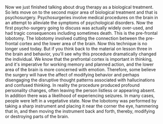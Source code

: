 Now we just finished talking about drug therapy as a biological treatment. So
lets move on to the second major area of biological treatment and that is
psychosurgery. Psychosurgeries involve medical procedures on the brain in an
attempt to alleviate the symptoms of psychological disorders. Now the first
psycho-surgery going to discuss was actually widely over-used, and had tragic
consequences including sometimes death. This is the pre-frontal lobotomy. The
lobotomy involved cutting the connection between the pre-frontal cortex and the
lower area of the brain. Now this technique is no longer used today. But if you
think back to the material on lesson three in the brain and behavior, you'll
see why this procedure dramatically changed the individual. We know that the
prefrontal cortex is important in thinking, and it's imperative for working
memory and planned action, and the lower area of the brain is more concerned
with emotion. Therefore, some believe the surgery will have the affect of
modifying behavior and perhaps disengaging the disruptive thought patterns
associated with hallucinations and confused thinking. In reality the procedure
produced profound personality changes, often leaving the person listless or
appearing absent. In addition there was a likelihood of experiencing seizures.
In many cases, people were left in a vegetative state. Now the lobotomy was
performed by taking a sharp instrument and placing it near the corner the eye,
hammering that in, and then moving the instrument back and forth, thereby,
modifying or destroying parts of the brain.
